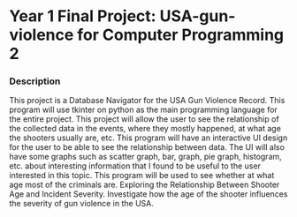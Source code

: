 # Year 1 Final Project: USA-gun-violence for Computer Programming 2
### Description
This project is a Database Navigator for the USA Gun Violence Record. 
This program will use tkinter on python as the main programming language for 
the entire project. This project will allow the user to see the relationship of 
the collected data in the events, where they mostly happened, at what age the 
shooters usually are, etc. This program will have an interactive UI design for 
the user to be able to see the relationship between data. The UI will also have 
some graphs such as scatter graph, bar, graph, pie graph, histogram, etc. about 
interesting information that I found to be useful to the user interested in this topic. 
This program will be used to see whether at what age most of the criminals are. 
Exploring the Relationship Between Shooter Age and Incident Severity. Investigate 
how the age of the shooter influences the severity of gun violence in the USA.

